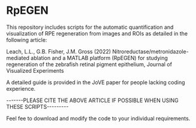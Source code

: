 # RpEGEN
This repository includes scripts for the automatic quantification and visualization of RPE regeneration from images and ROIs as detailed in the following article:
 
Leach, L.L., G.B. Fisher, J.M. Gross (2022) Nitroreductase/metronidazole-mediated ablation and a MATLAB platform (RpEGEN) for studying regeneration of the zebrafish retinal pigment epithelium, Journal of Visualized Experiments  

A detailed guide is provided in the JoVE paper for people lacking coding experience.

-------PLEASE CITE THE ABOVE ARTICLE IF POSSIBLE WHEN USING THESE SCRIPTS---------

Feel fee to download and modify the code to your individual requirements.
